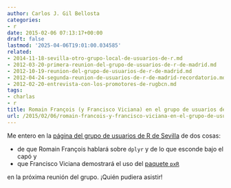 ```yaml
---
author: Carlos J. Gil Bellosta
categories:
- r
date: 2015-02-06 07:13:17+00:00
draft: false
lastmod: '2025-04-06T19:01:00.034585'
related:
- 2014-11-18-sevilla-otro-grupo-local-de-usuarios-de-r.md
- 2012-03-20-primera-reunion-del-grupo-de-usuarios-de-r-de-madrid.md
- 2012-10-19-reunion-del-grupo-de-usuarios-de-r-de-madrid.md
- 2012-04-24-segunda-reunion-de-usuarios-de-r-de-madrid-recordatorio.md
- 2012-02-20-entrevista-con-los-promotores-de-rugbcn.md
tags:
- charlas
- r
title: Romain François (y Francisco Viciana) en el grupo de usuarios de R de Sevilla
url: /2015/02/06/romain-francois-y-francisco-viciana-en-el-grupo-de-usuarios-de-r-de-sevilla/
---
```


Me entero en la [página del grupo de usuarios de R de Sevilla](https://sevillarusers.wordpress.com/2015/01/26/dplyr-17-febrero-2000-en-el-bulebar-alameda/) de dos cosas:

* de que Romain François hablará sobre `dplyr` y de lo que esconde bajo el capó y
* que Francisco Viciana demostrará el uso del [paquete `pxR`](http://cran.r-project.org/web/packages/pxR/index.html)

en la próxima reunión del grupo. ¡Quién pudiera asistir!